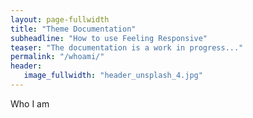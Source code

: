 ```yaml
---
layout: page-fullwidth
title: "Theme Documentation"
subheadline: "How to use Feeling Responsive"
teaser: "The documentation is a work in progress..."
permalink: "/whoami/"
header:
   image_fullwidth: "header_unsplash_4.jpg"
---
```

Who I am